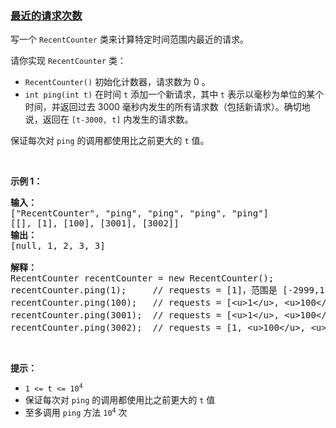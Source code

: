 ### [最近的请求次数](https://leetcode-cn.com/problems/number-of-recent-calls)

<p>写一个&nbsp;<code>RecentCounter</code>&nbsp;类来计算特定时间范围内最近的请求。</p>

<p>请你实现 <code>RecentCounter</code> 类：</p>

<ul>
	<li><code>RecentCounter()</code> 初始化计数器，请求数为 0 。</li>
	<li><code>int ping(int t)</code> 在时间 <code>t</code> 添加一个新请求，其中 <code>t</code> 表示以毫秒为单位的某个时间，并返回过去 3000 毫秒内发生的所有请求数（包括新请求）。确切地说，返回在 <code>[t-3000, t]</code> 内发生的请求数。</li>
</ul>

<p>保证每次对 <code>ping</code> 的调用都使用比之前更大的 <code>t</code> 值。</p>

<p>&nbsp;</p>

<p><strong>示例 1：</strong></p>

<pre><strong>输入：</strong>
[&quot;RecentCounter&quot;, &quot;ping&quot;, &quot;ping&quot;, &quot;ping&quot;, &quot;ping&quot;]
[[], [1], [100], [3001], [3002]]
<strong>输出：</strong>
[null, 1, 2, 3, 3]

<strong>解释：</strong>
RecentCounter recentCounter = new RecentCounter();
recentCounter.ping(1);     // requests = [1]，范围是 [-2999,1]，返回 1
recentCounter.ping(100);   // requests = [&lt;u&gt;1&lt;/u&gt;, &lt;u&gt;100&lt;/u&gt;]，范围是 [-2900,100]，返回 2
recentCounter.ping(3001);  // requests = [&lt;u&gt;1&lt;/u&gt;, &lt;u&gt;100&lt;/u&gt;, &lt;u&gt;3001&lt;/u&gt;]，范围是 [1,3001]，返回 3
recentCounter.ping(3002);  // requests = [1, &lt;u&gt;100&lt;/u&gt;, &lt;u&gt;3001&lt;/u&gt;, &lt;u&gt;3002&lt;/u&gt;]，范围是 [2,3002]，返回 3
</pre>

<p>&nbsp;</p>

<p><strong>提示：</strong></p>

<ul>
	<li><code>1 &lt;= t &lt;= 10<sup>4</sup></code></li>
	<li>保证每次对 <code>ping</code> 的调用都使用比之前更大的 <code>t</code> 值</li>
	<li>至多调用 <code>ping</code> 方法 <code>10<sup>4</sup></code> 次</li>
</ul>
